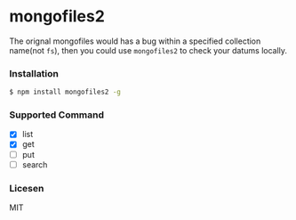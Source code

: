 
mongofiles2
=====================
The orignal mongofiles would has a bug within a specified collection name(not `fs`), then you
could use `mongofiles2` to check your datums locally.

### Installation

```sh
$ npm install mongofiles2 -g
```

### Supported Command

- [x] list
- [x] get
- [ ] put
- [ ] search

### Licesen

MIT